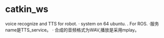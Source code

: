 # catkin_ws
voice recognize and TTS for robot.
· system on 64 ubuntu.
. For ROS.
·服务name是TTS_service。
· 合成的音频格式为WAV,播放是采用mplay。
